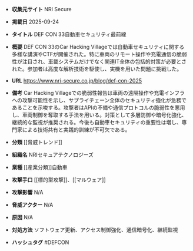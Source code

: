 - **収集元サイト**
NRI Secure

- **掲載日**
2025-09-24

- **タイトル**
DEF CON 33自動車セキュリティ最前線

- **概要**
DEF CON 33のCar Hacking Villageでは自動車セキュリティに関する多様な講演やCTFが開催された。特に車両のリモート操作や充電通信の脆弱性が注目され、車載システムだけでなく関連IT全体の包括的対策が必要とされた。参加者は高度な解析技術を駆使し、実機を用いた問題に挑戦した。

- **URL**
https://www.nri-secure.co.jp/blog/def-con-2025

- **備考**
Car Hacking Villageでの脆弱性報告は車両の遠隔操作や充電インフラへの攻撃可能性を示し、サプライチェーン全体のセキュリティ強化が急務であることを示唆する。攻撃者はAPIの不備や通信プロトコルの脆弱性を悪用し、車両制御を奪取する手法を用いる。対策として多層防御や暗号化強化、継続的な監視が推奨される。今後も自動車セキュリティの重要性は増し、専門家による技術共有と実践的訓練が不可欠である。

- **分類**
[[脅威トレンド]]

- **組織名**
NRIセキュアテクノロジーズ

- **業種**
[[産業分類]]自動車

- **攻撃手口**
[[標的型攻撃]]、[[マルウェア]]

- **攻撃影響**
N/A

- **脅威アクター**
N/A

- **原因**
N/A

- **対処方法**
ソフトウェア更新、アクセス制御強化、通信暗号化、継続監視

- **ハッシュタグ**
#DEFCON
